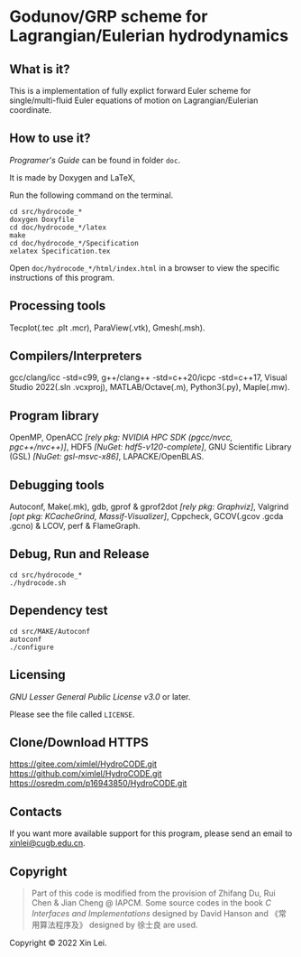 # Godunov/GRP scheme for Lagrangian/Eulerian hydrodynamics

What is it?
-----------

This is a implementation of fully explict forward Euler scheme for single/multi-fluid Euler equations of motion on Lagrangian/Eulerian coordinate.

How to use it?
-----------

*Programer's Guide* can be found in folder `doc`.

It is made by Doxygen and LaTeX,

Run the following command on the terminal.

```shell
cd src/hydrocode_*
doxygen Doxyfile
cd doc/hydrocode_*/latex
make
cd doc/hydrocode_*/Specification
xelatex Specification.tex
```

Open `doc/hydrocode_*/html/index.html` in a browser to view the specific instructions of this program.

Processing tools
---------

Tecplot(.tec .plt .mcr), ParaView(.vtk), Gmesh(.msh).

Compilers/Interpreters
---------

gcc/clang/icc -std=c99, g++/clang++ -std=c++20/icpc -std=c++17, Visual Studio 2022(.sln .vcxproj), MATLAB/Octave(.m), Python3(.py), Maple(.mw).

Program library
---------

OpenMP, OpenACC *[rely pkg: NVIDIA HPC SDK (pgcc/nvcc, pgc++/nvc++)]*, HDF5 *[NuGet: hdf5-v120-complete]*, GNU Scientific Library (GSL) *[NuGet: gsl-msvc-x86]*, LAPACKE/OpenBLAS.

Debugging tools
---------

Autoconf, Make(.mk), gdb, gprof & gprof2dot *[rely pkg: Graphviz]*, Valgrind *[opt pkg: KCacheGrind, Massif-Visualizer]*, Cppcheck, GCOV(.gcov .gcda .gcno) & LCOV, perf & FlameGraph.

Debug, Run and Release
-----------

```shell
cd src/hydrocode_*
./hydrocode.sh
```

Dependency test
-----------

```shell
cd src/MAKE/Autoconf
autoconf
./configure
```

Licensing
---------

*GNU Lesser General Public License v3.0* or later.

Please see the file called `LICENSE`.

Clone/Download HTTPS
--------

<https://gitee.com/ximlel/HydroCODE.git>
<https://github.com/ximlel/HydroCODE.git>
<https://osredm.com/p16943850/HydroCODE.git>

Contacts
--------

If you want more available support for this program, please send an email to [xinlei@cugb.edu.cn](mailto:xinlei@cugb.edu.cn).

Copyright
--------

> Part of this code is modified from the provision of Zhifang Du, Rui Chen & Jian Cheng @ IAPCM.
> Some source codes in the book *C Interfaces and Implementations* designed by David Hanson and 《常用算法程序及》 designed by 徐士良 are used.

Copyright © 2022 Xin Lei.
